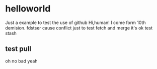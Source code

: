 # helloworld
Just a example to test the use of github
Hi,human!
I come form 10th demision.
fdstser
cause conflict
just to test fetch and merge
it's ok
test stash
## test pull
oh no
bad
yeah
